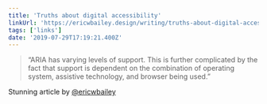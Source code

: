 ```yaml
---
title: 'Truths about digital accessibility'
linkUrl: 'https://ericwbailey.design/writing/truths-about-digital-accessibility.html'
tags: ['links'] 
date: '2019-07-29T17:19:21.400Z'
---
```

> “ARIA has varying levels of support. This is further complicated by the fact that support is dependent on the combination of operating system, assistive technology, and browser being used.”

Stunning article by [@ericwbailey](//twitter.com/ericwbailey) 